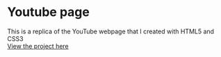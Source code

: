 # Youtube page

This is a replica of the YouTube webpage that I created with HTML5 and CSS3
<br>
[View the project here](https://oyelakin-mercy.github.io/Youtube-webpage/)






















